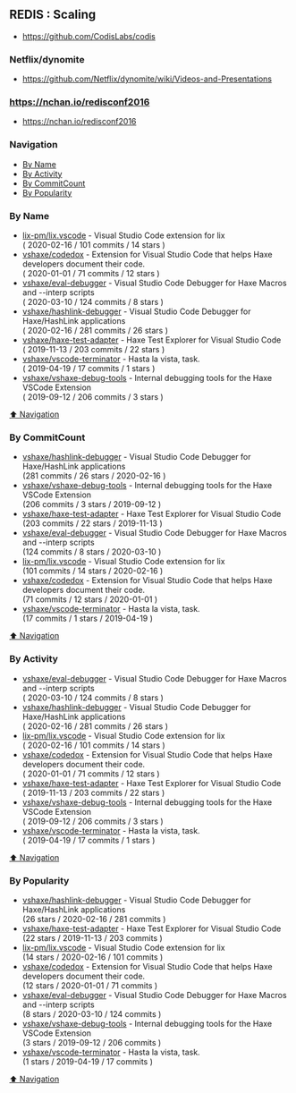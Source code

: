 ## REDIS : Scaling


- https://github.com/CodisLabs/codis


### Netflix/dynomite
- https://github.com/Netflix/dynomite/wiki/Videos-and-Presentations



### https://nchan.io/redisconf2016
- https://nchan.io/redisconf2016

### Navigation

- [By Name](#by-name)
- [By Activity](#by-activity)
- [By CommitCount](#by-commitcount)
- [By Popularity](#by-popularity)

### By Name
<!-- PROJECTS_LIST -->
- [lix-pm/lix.vscode](https://github.com/lix-pm/lix.vscode) - Visual Studio Code extension for lix <br/> ( 2020-02-16 / 101 commits / 14 stars )
- [vshaxe/codedox](https://github.com/vshaxe/codedox) - Extension for Visual Studio Code that helps Haxe developers document their code. <br/> ( 2020-01-01 / 71 commits / 12 stars )
- [vshaxe/eval-debugger](https://github.com/vshaxe/eval-debugger) - Visual Studio Code Debugger for Haxe Macros and --interp scripts <br/> ( 2020-03-10 / 124 commits / 8 stars )
- [vshaxe/hashlink-debugger](https://github.com/vshaxe/hashlink-debugger) - Visual Studio Code Debugger for Haxe/HashLink applications <br/> ( 2020-02-16 / 281 commits / 26 stars )
- [vshaxe/haxe-test-adapter](https://github.com/vshaxe/haxe-test-adapter) - Haxe Test Explorer for Visual Studio Code <br/> ( 2019-11-13 / 203 commits / 22 stars )
- [vshaxe/vscode-terminator](https://github.com/vshaxe/vscode-terminator) - Hasta la vista, task. <br/> ( 2019-04-19 / 17 commits / 1 stars )
- [vshaxe/vshaxe-debug-tools](https://github.com/vshaxe/vshaxe-debug-tools) - Internal debugging tools for the Haxe VSCode Extension <br/> ( 2019-09-12 / 206 commits / 3 stars )
<!-- /PROJECTS_LIST -->

[⬆ Navigation](#navigation)

### By CommitCount
<!-- COMMITCOUNT_LIST -->
- [vshaxe/hashlink-debugger](https://github.com/vshaxe/hashlink-debugger) - Visual Studio Code Debugger for Haxe/HashLink applications <br/> (281 commits / 26 stars / 2020-02-16 )
- [vshaxe/vshaxe-debug-tools](https://github.com/vshaxe/vshaxe-debug-tools) - Internal debugging tools for the Haxe VSCode Extension <br/> (206 commits / 3 stars / 2019-09-12 )
- [vshaxe/haxe-test-adapter](https://github.com/vshaxe/haxe-test-adapter) - Haxe Test Explorer for Visual Studio Code <br/> (203 commits / 22 stars / 2019-11-13 )
- [vshaxe/eval-debugger](https://github.com/vshaxe/eval-debugger) - Visual Studio Code Debugger for Haxe Macros and --interp scripts <br/> (124 commits / 8 stars / 2020-03-10 )
- [lix-pm/lix.vscode](https://github.com/lix-pm/lix.vscode) - Visual Studio Code extension for lix <br/> (101 commits / 14 stars / 2020-02-16 )
- [vshaxe/codedox](https://github.com/vshaxe/codedox) - Extension for Visual Studio Code that helps Haxe developers document their code. <br/> (71 commits / 12 stars / 2020-01-01 )
- [vshaxe/vscode-terminator](https://github.com/vshaxe/vscode-terminator) - Hasta la vista, task. <br/> (17 commits / 1 stars / 2019-04-19 )
<!-- /COMMITCOUNT_LIST -->
[⬆ Navigation](#navigation)

### By Activity
<!-- ACTIVITY_LIST -->
- [vshaxe/eval-debugger](https://github.com/vshaxe/eval-debugger) - Visual Studio Code Debugger for Haxe Macros and --interp scripts <br/> ( 2020-03-10 / 124 commits / 8 stars )
- [vshaxe/hashlink-debugger](https://github.com/vshaxe/hashlink-debugger) - Visual Studio Code Debugger for Haxe/HashLink applications <br/> ( 2020-02-16 / 281 commits / 26 stars )
- [lix-pm/lix.vscode](https://github.com/lix-pm/lix.vscode) - Visual Studio Code extension for lix <br/> ( 2020-02-16 / 101 commits / 14 stars )
- [vshaxe/codedox](https://github.com/vshaxe/codedox) - Extension for Visual Studio Code that helps Haxe developers document their code. <br/> ( 2020-01-01 / 71 commits / 12 stars )
- [vshaxe/haxe-test-adapter](https://github.com/vshaxe/haxe-test-adapter) - Haxe Test Explorer for Visual Studio Code <br/> ( 2019-11-13 / 203 commits / 22 stars )
- [vshaxe/vshaxe-debug-tools](https://github.com/vshaxe/vshaxe-debug-tools) - Internal debugging tools for the Haxe VSCode Extension <br/> ( 2019-09-12 / 206 commits / 3 stars )
- [vshaxe/vscode-terminator](https://github.com/vshaxe/vscode-terminator) - Hasta la vista, task. <br/> ( 2019-04-19 / 17 commits / 1 stars )
<!-- /ACTIVITY_LIST -->

[⬆ Navigation](#navigation)

### By Popularity
<!-- POPULARITY_LIST -->
- [vshaxe/hashlink-debugger](https://github.com/vshaxe/hashlink-debugger) - Visual Studio Code Debugger for Haxe/HashLink applications <br/> (26 stars / 2020-02-16 / 281 commits )
- [vshaxe/haxe-test-adapter](https://github.com/vshaxe/haxe-test-adapter) - Haxe Test Explorer for Visual Studio Code <br/> (22 stars / 2019-11-13 / 203 commits )
- [lix-pm/lix.vscode](https://github.com/lix-pm/lix.vscode) - Visual Studio Code extension for lix <br/> (14 stars / 2020-02-16 / 101 commits )
- [vshaxe/codedox](https://github.com/vshaxe/codedox) - Extension for Visual Studio Code that helps Haxe developers document their code. <br/> (12 stars / 2020-01-01 / 71 commits )
- [vshaxe/eval-debugger](https://github.com/vshaxe/eval-debugger) - Visual Studio Code Debugger for Haxe Macros and --interp scripts <br/> (8 stars / 2020-03-10 / 124 commits )
- [vshaxe/vshaxe-debug-tools](https://github.com/vshaxe/vshaxe-debug-tools) - Internal debugging tools for the Haxe VSCode Extension <br/> (3 stars / 2019-09-12 / 206 commits )
- [vshaxe/vscode-terminator](https://github.com/vshaxe/vscode-terminator) - Hasta la vista, task. <br/> (1 stars / 2019-04-19 / 17 commits )
<!-- /POPULARITY_LIST -->

[⬆ Navigation](#navigation)
